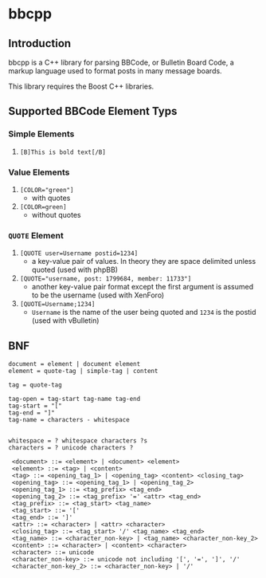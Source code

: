 # bbcpp

## Introduction

bbcpp is a C++ library for parsing BBCode, or Bulletin Board Code, a markup language used to format posts in many message boards.

This library requires the Boost C++ libraries.

## Supported BBCode Element Typs

### Simple Elements

1. `[B]This is bold text[/B]`

### Value Elements

1. `[COLOR="green"]`
    * with quotes
1. `[COLOR=green]`
    * without quotes

### `QUOTE` Element

1. `[QUOTE user=Username postid=1234]` 
    * a key-value pair of values. In theory they are space delimited unless quoted (used with phpBB)
1. `[QUOTE="username, post: 1799684, member: 11733"]`
    * another key-value pair format except the first argument is assumed to be the username (used with XenForo)   
1. `[QUOTE=Username;1234]` 
    * `Username` is the name of the user being quoted and `1234` is the postid (used with vBulletin)

## BNF

```
document = element | document element
element = quote-tag | simple-tag | content

tag = quote-tag

tag-open = tag-start tag-name tag-end
tag-start = "["
tag-end = "]"
tag-name = characters - whitespace 


whitespace = ? whitespace characters ?s
characters = ? unicode characters ?

 <document> ::= <element> | <document> <element>
 <element> ::= <tag> | <content>
 <tag> ::= <opening_tag_1> | <opening_tag> <content> <closing_tag>
 <opening_tag> ::= <opening_tag_1> | <opening_tag_2>
 <opening_tag_1> ::= <tag_prefix> <tag_end>
 <opening_tag_2> ::= <tag_prefix> '=' <attr> <tag_end>
 <tag_prefix> ::= <tag_start> <tag_name>
 <tag_start> ::= '['
 <tag_end> ::= ']'
 <attr> ::= <character> | <attr> <character>
 <closing_tag> ::= <tag_start> '/' <tag_name> <tag_end>
 <tag_name> ::= <character_non-key> | <tag_name> <character_non-key_2>
 <content> ::= <character> | <content> <character>
 <character> ::= unicode
 <character_non-key> ::= unicode not including '[', '=', ']', '/'
 <character_non-key_2> ::= <character_non-key> | '/'
```

